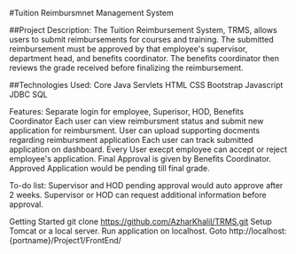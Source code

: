 #Tuition Reimbursmnet Management System 

##Project Description:
The Tuition Reimbursement System, TRMS, allows users to submit reimbursements for courses and training. The submitted reimbursement must be approved by that employee's supervisor, department head, and benefits coordinator. The benefits coordinator then reviews the grade received before finalizing the reimbursement.

##Technologies Used:
Core Java
Servlets
HTML
CSS
Bootstrap
Javascript
JDBC
SQL

Features:
Separate login for employee, Superisor, HOD, Benefits Coordinator
Each user can view reimbursment status and submit new application for reimbursment.
User can upload supporting docments regarding reimbursment application 
Each user can track submitted application on dashboard.
Every User execpt employee can accept or reject employee's application.
Final Approval is given by Benefits Coordinator.
Approved Application would be pending till final grade.

To-do list:
Supervisor and HOD pending approval would auto approve after 2 weeks.
Supervisor or HOD can request additional information before approval.

Getting Started
git clone https://github.com/AzharKhalil/TRMS.git 
Setup Tomcat or a local server.
Run application on localhost.
Goto http://localhost:{portname}/Project1/FrontEnd/
